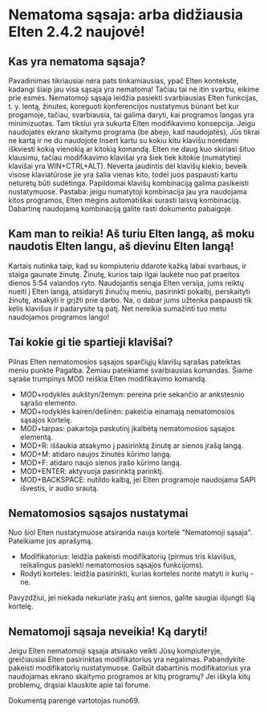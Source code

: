 # Nematoma sąsaja: arba didžiausia Elten 2.4.2 naujovė!

## Kas yra nematoma sąsaja?

Pavadinimas tikriausiai nėra pats tinkamiausias, ypač Elten kontekste, kadangi šiaip jau visa sąsaja yra nematoma! Tačiau tai ne itin svarbu, eikime prie esmės. Nematomoji sąsaja leidžia pasiekti svarbiausias Elten funkcijas, t. y. lentą, žinutes, koreguoti konferencijos nustatymus būnant bet kur progamoje, tačiau, svarbiausia, tai galima daryti, kai programos langas yra minimizuotas.
Tam tikslui yra sukurta Elten modifikavimo konsepcija. Jeigu naudojatės ekrano skaitymo programa (be abejo, kad naudojatės), Jūs tikrai ne kartą ir ne du naudojote Insert kartu su kokiu kitu klavišu norėdami iškviesti kokią vienokią ar kitokią komandą.
Elten ne daug kuo skiriasi šituo klausimu, tačiau modifikavimo klavišai yra šiek tiek kitokie (numatytieji klavišai yra WIN+CTRL+ALT). Neverta jaudintis dėl klavišų kiekio, beveik visose klaviatūrose jie yra šalia vienas kito, todėl juos paspausti kartu neturėtų būti sudėtinga. Papildomai klavišų kombinaciją galima pasikeisti nustatymuose.
Pastaba: jeigu numatytoji kombinacija jau yra naudojama kitos programos, Elten mėgins automatiškai surasti laisvą kombinaciją. Dabartinę naudojamą kombinaciją galite rasti dokumento pabaigoje.

## Kam man to reikia! Aš turiu Elten langą, aš moku naudotis Elten langu, aš dievinu Elten langą!

Kartais nutinka taip, kad su kompiuteriu ddarote kažką labai svarbaus, ir staiga gaunate žinutę. Žinutę, kurios taip ilgai laukėte nuo pat praeitos dienos 5:54 valandos ryto. Naudojantis senąja Elten versija, jums reiktų nueiti į Elten langą, atsidaryti žinučių meniu, pasirinkti pokalbį, perskaityti žinutę, atsakyti ir grįžti prie darbo.
Na, o dabar jums užtenka paspausti tik kelis klavišus ir padarysite tą patį. Net nereikia sumažinti tuo metu naudojamos programos lango!

## Tai kokie gi tie spartieji klavišai?

Pilnas Elten nematomosios sąsajos sparčiųjų klavišų sąrašas pateiktas meniu punkte Pagalba. Žemiau pateikiame svarbiausias komandas. Šiame sąraše trumpinys MOD reiškia Elten modifikavimo komandą.
- MOD+rodyklės aukštyn/žemyn: pereina prie sekančio ar ankstesnio sąrašo elemento.
- MOD+rodyklės kairėn/dešinėn: pakeičia einamają nematomosios sąsajos kortelę.
- MOD+tarpas: pakartoja paskutinį įkalbėtą nematomosios sąsajos elementą.
- MOD+R: iššaukia atsakymo į pasirinktą žinutę ar sienos įrašą langą.
- MOD+M: atidaro naujos žinutės kūrimo langą.
- MOD+F: atidaro naujo sienos įrašo kūrimo langą.
- MOD+ENTER: aktyvuoja pasirinktą parinktį.
- MOD+BACKSPACE: nutildo kalbą, jei Elten programoje naudojama SAPI išvestis, ir audio srautą.

## Nematomosios sąsajos nustatymai

Nuo šiol Elten nustatymuose atsiranda nauja kortelė "Nematomoji sąsaja". Pateikiame jos aprašymą.

- Modifikatorius: leidžia pakeisti modifikatorių (pirmus tris klavišus, reikalingus pasiekti nematomosios sąsajos funkcijoms).
- Rodyti korteles: leidžia pasirinkti, kurias korteles norite matyti ir kurių - ne.

Pavyzdžiui, jei niekada nekuriate įrašų ant sienos, galite saugiai išjungti šią kortelę.

## Nematomoji sąsaja neveikia! Ką daryti!

Jeigu Elten nematomoji sąsaja atsisako veikti Jūsų kompiuteryje, greičiausiai Elten pasirinktas modifikatorius yra negalimas. Pabandykite pakeisti modifikatorių nustatymuose. Galbūt dabartinis modifikatorius yra naudojamas ekrano skaitymo programos ar kitų programų?
Jei iškyla kitų problemų, drąsiai klauskite apie tai forume.


Dokumentą parengė vartotojas nuno69.